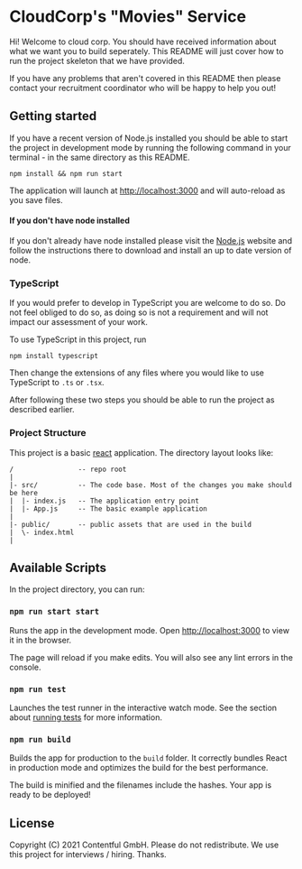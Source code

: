 # CloudCorp's "Movies" Service
Hi! Welcome to cloud corp. You should have received information about
what we want you to build seperately. This README will just cover how
to run the project skeleton that we have provided.

If you have any problems that aren't covered in this README then please
contact your recruitment coordinator who will be happy to help you out!

## Getting started

If you have a recent version of Node.js installed you should be
able to start the project in development mode by running the following
command in your terminal - in the same directory as this README.

`npm install && npm run start `

The application will launch at
[http://localhost:3000](http://localhost:3000) and will auto-reload
as you save files.

#### If you don't have node installed
If you don't already have node installed please visit the [Node.js](https://nodejs.org/en/)
website and follow the instructions there to download and install
an up to date version of node.

### TypeScript

If you would prefer to develop in TypeScript you are welcome to do so. Do not
feel obliged to do so, as doing so is not a requirement and will not
impact our assessment of your work.

To use TypeScript in this project, run

`npm install typescript`

Then change the extensions of any files where you would like to use TypeScript
to `.ts` or `.tsx`.

After following these two steps you should be able to run the project as
described earlier.

### Project Structure

This project is a basic [react](https://reactjs.org/) application.
The directory layout looks like:

```
/                -- repo root
|
|- src/          -- The code base. Most of the changes you make should be here
|  |- index.js   -- The application entry point
|  |- App.js     -- The basic example application
|
|- public/       -- public assets that are used in the build
|  \- index.html
|
```

## Available Scripts

In the project directory, you can run:

### `npm run start start`

Runs the app in the development mode.
Open [http://localhost:3000](http://localhost:3000) to view it in the
browser.

The page will reload if you make edits. You will also see any lint
errors in the console.

### `npm run test`

Launches the test runner in the interactive watch mode. See the
section about [running
tests](https://facebook.github.io/create-react-app/docs/running-tests) for
more information.

### `npm run build`

Builds the app for production to the `build` folder. It correctly
bundles React in production mode and optimizes the build for the
best performance.

The build is minified and the filenames include the hashes. Your
app is ready to be deployed!

## License

Copyright (C) 2021 Contentful GmbH. Please do not redistribute. We
use this project for interviews / hiring. Thanks.
